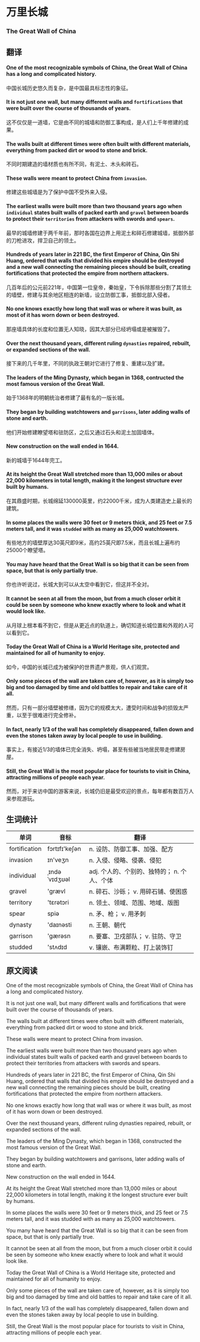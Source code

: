 # 万里长城
### The Great Wall of China

## 翻译

#### One of the most recognizable symbols of China, the Great Wall of China has a long and complicated history.
中国长城历史悠久而复杂，是中国最具标志性的象征。
#### It is not just one wall, but many different walls and `fortifications` that were built over the course of thousands of years.
这不仅仅是一道墙，它是由不同的城墙和防御工事构成，是人们上千年修建的成果。
#### The walls built at different times were often built with different materials, everything from packed dirt or wood to stone and brick.
不同时期建造的墙材质也有所不同，有泥土、木头和砖石。
#### These walls were meant to protect China from `invasion`.
修建这些城墙是为了保护中国不受外来入侵。
#### The earliest walls were built more than two thousand years ago when `individual` states built walls of packed earth and `gravel` between boards to protect their `territories` from attackers with swords and `spears`.
最早的城墙修建于两千年前，那时各国在边界上用泥土和碎石修建城墙，抵御外部的刀枪进攻，捍卫自己的领土。
#### Hundreds of years later in 221 BC, the first Emperor of China, Qin Shi Huang, ordered that walls that divided his empire should be destroyed and a new wall connecting the remaining pieces should be built, creating fortifications that protected the empire from northern attackers.
几百年后的公元前221年，中国第一位皇帝，秦始皇，下令拆除那些分割了其领土的墙壁，修建与其余地区相连的新墙，设立防御工事，抵御北部入侵者。
#### No one knows exactly how long that wall was or where it was built, as most of it has worn down or been destroyed.
那座墙具体的长度和位置无人知晓，因其大部分已经坍塌或是被摧毁了。
#### Over the next thousand years, different ruling `dynasties` repaired, rebuilt, or expanded sections of the wall.
接下来的几千年里，不同的执政王朝对它进行了修复、重建以及扩建。
#### The leaders of the Ming Dynasty, which began in 1368, contructed the most famous version of the Great Wall.
始于1368年的明朝统治者修建了最有名的一版长城。
#### They began by building watchtowers and `garrisons`, later adding walls of stone and earth.
他们开始修建瞭望塔和驻防区，之后又通过石头和泥土加固墙体。
#### New construction on the wall ended in 1644.
新的城墙于1644年完工。
#### At its height the Great Wall stretched more than 13,000 miles or about 22,000 kilometers in total length, making it the longest structure ever built by humans.
在其鼎盛时期，长城绵延130000英里，约22000千米，成为人类建造史上最长的建筑。
#### In some places the walls were 30 feet or 9 meters thick, and 25 feet or 7.5 meters tall, and it was `studded` with as many as 25,000 watchtowers.
有些地方的墙壁厚达30英尺即9米，高约25英尺即7.5米，而且长城上遍布约25000个瞭望塔。
#### You may have heard that the Great Wall is so big that it can be seen from space, but that is only partially true.
你也许听说过，长城大到可以从太空中看到它，但这并不全对。
#### It cannot be seen at all from the moon, but from a much closer orbit it could be seen by someone who knew exactly where to look and what it would look like.
从月球上根本看不到它，但是从更近点的轨道上，确切知道长城位置和外观的人可以看到它。
#### Today the Great Wall of China is a World Heritage site, protected and maintained for all of humanity to enjoy.
如今，中国的长城已成为被保护的世界遗产景观，供人们观赏。
#### Only some pieces of the wall are taken care of, however, as it is simply too big and too damaged by time and old battles to repair and take care of it all.
然而，只有一部分墙壁被修缮，因为它的规模太大，遭受时间和战争的损毁太严重，以至于很难进行完全修补。
#### In fact, nearly 1/3 of the wall has completely disappeared, fallen down and even the stones taken away by local people to use in building.
事实上，有接近1/3的墙体已完全消失、坍塌，甚至有些被当地居民带走修建房屋。
#### Still, the Great Wall is the most popular place for tourists to visit in China, attracting millions of people each year.
然而，对于来访中国的游客来说，长城仍旧是最受欢迎的景点，每年都有数百万人来参观游玩。
## 生词统计
| 单词 | 音标 | 翻译 |
|-|-|-|
| fortification | fɔrtɪfɪ'keʃən | n. 设防、防御工事、加强、配方 |
| invasion | ɪn'veʒn | n. 入侵、侵略、侵袭、侵犯 |
| individual | ˌɪndəˈvɪdʒʊəl | adj. 个人的、个别的、独特的； n. 个人、个体 |
| gravel | 'ɡrævl | n. 碎石、沙砾； v. 用碎石铺、使困惑 |
| territory | 'tɛrətɔri | n. 领土、领域、范围、地域、版图 |
| spear | spiə | n. 矛、枪； v. 用矛刺 |
| dynasty | 'daɪnəsti | n. 王朝、朝代 |
| garrison | 'gærəsn | n. 要塞、卫戍部队； v. 驻防、守卫 |
| studded | 'stʌdɪd | v. 镶嵌、布满颗粒、打上装饰钉 |

## 原文阅读
One of the most recognizable symbols of China, the Great Wall of China has a long and complicated history.

It is not just one wall, but many different walls and fortifications that were built over the course of thousands of years.

The walls built at different times were often built with different materials, everything from packed dirt or wood to stone and brick.

These walls were meant to protect China from invasion.

The earliest walls were built more than two thousand years ago when individual states built walls of packed earth and gravel between boards to protect their territories from attackers with swords and spears.

Hundreds of years later in 221 BC, the first Emperor of China, Qin Shi Huang, ordered that walls that divided his empire should be destroyed and a new wall connecting the remaining pieces should be built, creating fortifications that protected the empire from northern attackers.

No one knows exactly how long that wall was or where it was built, as most of it has worn down or been destroyed.

Over the next thousand years, different ruling dynasties repaired, rebuilt, or expanded sections of the wall.

The leaders of the Ming Dynasty, which began in 1368, constructed the most famous version of the Great Wall.

They began by building watchtowers and garrisons, later adding walls of stone and earth.

New construction on the wall ended in 1644.

At its height the Great Wall stretched more than 13,000 miles or about 22,000 kilometers in total length, making it the longest structure ever built by humans.

In some places the walls were 30 feet or 9 meters thick, and 25 feet or 7.5 meters tall, and it was studded with as many as 25,000 watchtowers.

You many have heard that the Great Wall is so big that it can be seen from space, but that is only partially true.

It cannot be seen at all from the moon, but from a much closer orbit it could be seen by someone who knew exactly where to look and what it would look like.

Today the Great Wall of China is a World Heritage site, protected and maintained for all of humanity to enjoy.

Only some pieces of the wall are taken care of, however, as it is simply too big and too damaged by time and old battles to repair and take care of it all.

In fact, nearly 1/3 of the wall has completely disappeared, fallen down and even the stones taken away by local people to use in building.

Still, the Great Wall is the most popular place for tourists to visit in China, attracting millions of people each year.

<!-- <src-rtyAudio :src="'https://rtyxmd.gitee.io/rtyresources2019/2019-June/The Great Wall of China.mp3'"></src-rtyAudio> -->
